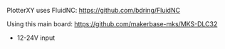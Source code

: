 PlotterXY uses FluidNC: https://github.com/bdring/FluidNC

Using this main board: https://github.com/makerbase-mks/MKS-DLC32
- 12-24V input
